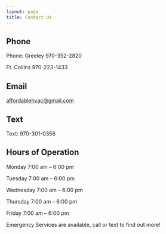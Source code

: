 ```yaml
---
layout: page
title: Contact Us
---
```


<h2>Phone</h2>
<p>Phone: Greeley 970-352-2820</p>
<p>Ft. Collins 970-223-1433</p>

<h2>Email</h2>
<a href="mailto:affordablehvac@gmail.com">affordablehvac@gmail.com</a>

<h2>Text</h2>
<p>Text: 970-301-0356</p>

<h2>Hours of Operation</h2>

<p>Monday  7:00 am – 6:00 pm</p>
<p>Tuesday  7:00 am – 6:00 pm</p>
<p>Wednesday 7:00 am – 6:00 pm</p>
<p>Thursday  7:00 am – 6:00 pm</p>
<p>Friday  7:00 am – 6:00 pm</p>

<p class="message">
Emergency Services are available, call or text to find out more!
</p>
